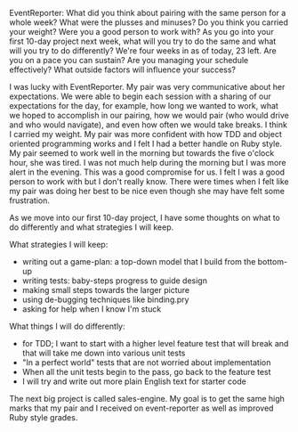 EventReporter: What did you think about pairing with the same person for a whole
week? What were the plusses and minuses? Do you think you carried your weight?
Were you a good person to work with?
As you go into your first 10-day project next week, what will you try to do the
same and what will you try to do differently?
We're four weeks in as of today, 23 left. Are you on a pace you can sustain?
Are you managing your schedule effectively? What outside factors will influence
your success?


I was lucky with EventReporter. My pair was very communicative about her
expectations. We were able to begin each session with a sharing of our expectations
for the day, for example, how long we wanted to work, what we hoped to
accomplish in our pairing, how we would pair (who would drive and who would
navigate), and even how often we would take breaks. I think I carried my weight.
My pair was more confident with how TDD and object oriented programming works and
I felt I had a better handle on Ruby style. My pair seemed to work well in
the morning but towards the five o'clock hour, she was tired. I was not much
help during the morning but I was more alert in the evening. This was a good
compromise for us. I felt I was a good person to work with but I don't really
know. There were times when I felt like my pair was doing her best to be nice
even though she may have felt some frustration.

As we move into our first 10-day project, I have some thoughts on what to do
differently and what strategies I will keep.

What strategies I will keep:

 * writing out a game-plan: a top-down model that I build from the bottom-up
 * writing tests: baby-steps progress to guide design
 * making small steps towards the larger picture
 * using de-bugging techniques like binding.pry
 * asking for help when I know I'm stuck

What things I will do differently:

 * for TDD; I want to start with a higher level feature test that will break
   and that will take me down into various unit tests
 * "In a perfect world" tests that are not worried about implementation
 * When all the unit tests begin to the pass, go back to the feature test
 * I will try and write out more plain English text for starter code

The next big project is called sales-engine. My goal is to get the same high
marks that my pair and I received on event-reporter as well as improved Ruby
style grades.
